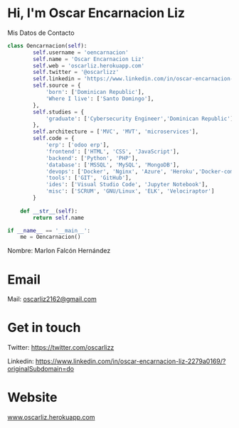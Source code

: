 # Hi, I'm Oscar Encarnacion Liz
Mis Datos de Contacto 

```python
class Oencarnacion(self):
        self.username = 'oencarnacion'
        self.name = 'Oscar Encarnacion Liz'
        self.web = 'oscarliz.herokuapp.com'
        self.twitter = '@oscarlizz'
        self.linkedin = 'https://www.linkedin.com/in/oscar-encarnacion-liz-2279a0169/?originalSubdomain=do'
        self.source = {
            'born': ['Dominican Republic'],
            'Where I live': ['Santo Domingo'],
        },
        self.studies = {
            'graduate': ['Cybersecurity Engineer','Dominican Republic'],
        },
        self.architecture = ['MVC', 'MVT', 'microservices'],
        self.code = {
            'erp': ['odoo erp'],
            'frontend': ['HTML', 'CSS', 'JavaScript'],
            'backend': ['Python', 'PHP'],
            'database': ['MSSQL', 'MySQL', 'MongoDB'],
            'devops': ['Docker', 'Nginx', 'Azure', 'Heroku','Docker-compose'],
            'tools': ['GIT', 'GitHub'],
            'ides': ['Visual Studio Code', 'Jupyter Notebook'],
            'misc': ['SCRUM', 'GNU/Linux', 'ELK', 'Velociraptor']
        }
        
    def __str__(self):
        return self.name

if __name__ == '__main__':
    me = Oencarnacion()
```


Nombre: Marlon Falcón Hernández

# Email

Mail: oscarliz2162@gmail.com

# Get in touch

Twitter: https://twitter.com/oscarlizz

Linkedin: https://www.linkedin.com/in/oscar-encarnacion-liz-2279a0169/?originalSubdomain=do

# Website
www.oscarliz.herokuapp.com






